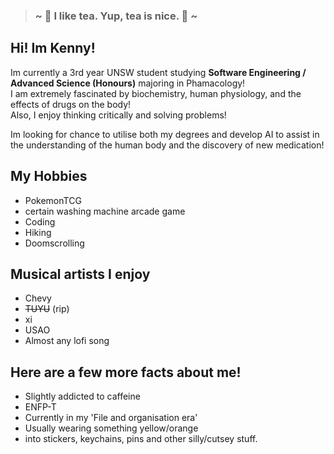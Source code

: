 > ### ~ 🍵 I like tea. Yup, tea is nice. 🍵 ~



## Hi! Im Kenny!
Im currently a 3rd year UNSW student studying **Software Engineering / Advanced Science (Honours)** majoring in Phamacology! <br>
I am extremely fascinated by biochemistry, human physiology, and the effects of drugs on the body! <br>
Also, I enjoy thinking critically and solving problems!

Im looking for chance to utilise both my degrees and develop AI to assist in the understanding of the human body and the discovery of new medication!


## My Hobbies
- PokemonTCG
- certain washing machine arcade game
- Coding
- Hiking
- Doomscrolling

## Musical artists I enjoy
- Chevy 
- ~~TUYU~~ (rip)
- xi
- USAO
- Almost any lofi song

## Here are a few more facts about me!
- Slightly addicted to caffeine
- ENFP-T 
- Currently in my 'File and organisation era'
- Usually wearing something yellow/orange
- into stickers, keychains, pins and other silly/cutsey stuff.



<!--
**Bigkenny27/BigKenny27** is a ✨ _special_ ✨ repository because its `README.md` (this file) appears on your GitHub profile.

Here are some ideas to get you started:

- 🔭 I’m currently working on ...
- 🌱 I’m currently learning ...
- 👯 I’m looking to collaborate on ...
- 🤔 I’m looking for help with ...
- 💬 Ask me about ...
- 📫 How to reach me: ...
- 😄 Pronouns: ...
- ⚡ Fun fact: ...
-->
